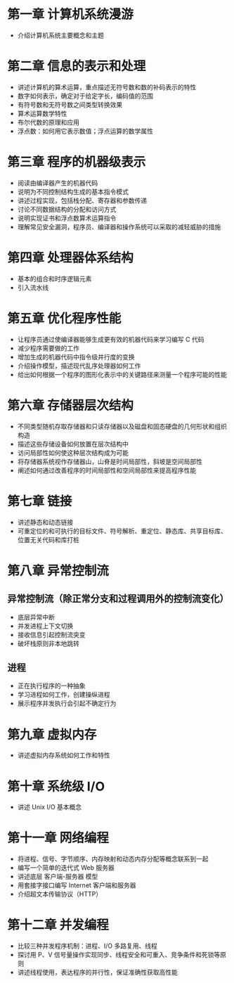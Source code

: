 # 第一章 计算机系统漫游

* 介绍计算机系统主要概念和主题

# 第二章 信息的表示和处理

* 讲述计算机的算术运算，重点描述无符号数和数的补码表示的特性
* 数字如何表示，确定对于给定字长，编码值的范围
* 有符号数和无符号数之间类型转换效果
* 算术运算数学特性
* 布尔代数的原理和应用
* 浮点数：如何用它表示数值；浮点运算的数学属性

# 第三章 程序的机器级表示

* 阅读由编译器产生的机器代码
* 说明为不同控制结构生成的基本指令模式
* 讲述过程实现，包括栈分配、寄存器和参数传递
* 讨论不同数据结构的分配和访问方式
* 说明实现证书和浮点数算术运算指令
* 理解常见安全漏洞，程序员、编译器和操作系统可以采取的减轻威胁的措施

# 第四章 处理器体系结构

* 基本的组合和时序逻辑元素
* 引入流水线

# 第五章 优化程序性能

* 让程序员通过使编译器能够生成更有效的机器代码来学习编写 C 代码
* 减少程序需要做的工作
* 增加生成的机器代码中指令级并行度的变换
* 介绍操作模型，描述现代乱序处理器如何工作
* 给出如何根据一个程序的图形化表示中的关键路径来测量一个程序可能的性能

# 第六章 存储器层次结构

* 不同类型随机存取存储器和只读存储器以及磁盘和固态硬盘的几何形状和组织构造
* 描述这些存储设备如何放置在层次结构中
* 访问局部性如何使这种层次结构成为可能
* 将存储器系统视作存储器山，山脊是时间局部性，斜坡是空间局部性
* 阐述如何通过改善程序的时间局部性和空间局部性来提高程序性能

# 第七章 链接

* 讲述静态和动态链接
* 可重定位的和可执行的目标文件、符号解析、重定位、静态库、共享目标库、位置无关代码和库打桩

# 第八章 异常控制流
## 异常控制流（除正常分支和过程调用外的控制流变化）

* 底层异常中断
* 并发进程上下文切换
* 接收信息引起控制流突变
* 破坏栈原则非本地跳转

## 进程

* 正在执行程序的一种抽象
* 学习进程如何工作，创建操纵进程
* 展示程序并发执行会引起不确定行为

# 第九章 虚拟内存

* 讲述虚拟内存系统如何工作和特性

# 第十章 系统级 I/O

* 讲述 Unix I/O 基本概念

# 第十一章 网络编程

* 将进程、信号、字节顺序、内存映射和动态内存分配等概念联系到一起
* 编写一个简单的迭代式 Web 服务器
* 讲述底层 客户端-服务器 模型
* 用套接字接口编写 Internet 客户端和服务器
* 介绍超文本传输协议（HTTP）

# 第十二章 并发编程

* 比较三种并发程序机制：进程、I/O 多路复用、线程
* 探讨用 P、V 信号量操作实现同步、线程安全和可重入、竞争条件和死锁等原则
* 讲述线程使用，表达程序的并行性，保证准确性获取高性能
